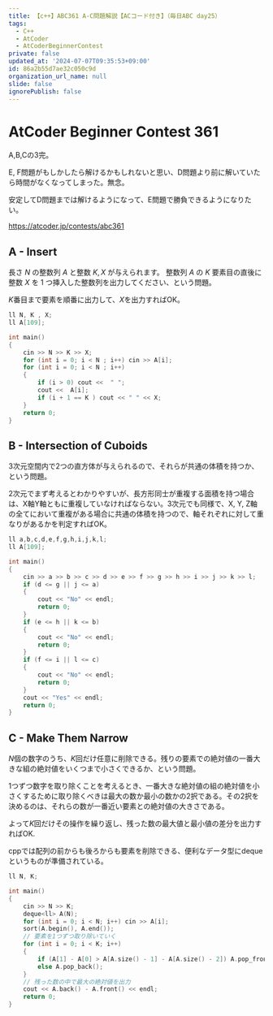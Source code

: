 ```yaml
---
title: 【c++】ABC361 A-C問題解説【ACコード付き】（毎日ABC day25）
tags:
  - C++
  - AtCoder
  - AtCoderBeginnerContest
private: false
updated_at: '2024-07-07T09:35:53+09:00'
id: 86a2b55d7ae32c050c9d
organization_url_name: null
slide: false
ignorePublish: false
---
```

# AtCoder Beginner Contest 361
A,B,Cの3完。

E, F問題がもしかしたら解けるかもしれないと思い、D問題より前に解いていたら時間がなくなってしまった。無念。

安定してD問題までは解けるようになって、E問題で勝負できるようになりたい。

https://atcoder.jp/contests/abc361

## A - Insert
長さ $N$ の整数列 
$A$ と整数 
$K,X$ が与えられます。
整数列 
$A$ の 
$K$ 要素目の直後に整数 
$X$ を 
1 つ挿入した整数列を出力してください、という問題。

$K$番目まで要素を順番に出力して、$X$を出力すればOK。

```cpp
ll N, K , X;
ll A[109];

int main()
{
	cin >> N >> K >> X;
	for (int i = 0; i < N ; i++) cin >> A[i];
	for (int i = 0; i < N ; i++)
	{
		if (i > 0) cout <<  " ";
		cout <<  A[i];
		if (i + 1 == K ) cout << " " << X;
	}
    return 0;
}
```

## B - Intersection of Cuboids
3次元空間内で2つの直方体が与えられるので、それらが共通の体積を持つか、という問題。

2次元でまず考えるとわかりやすいが、長方形同士が重複する面積を持つ場合は、X軸Y軸ともに重複していなければならない。3次元でも同様で、X, Y, Z軸の全てにおいて重複がある場合に共通の体積を持つので、軸それぞれに対して重なりがあるかを判定すればOK。

```cpp
ll a,b,c,d,e,f,g,h,i,j,k,l;
ll A[109];

int main()
{
	cin >> a >> b >> c >> d >> e >> f >> g >> h >> i >> j >> k >> l;
	if (d <= g || j <= a) 
	{
		cout << "No" << endl;
		return 0; 
	}
	if (e <= h || k <= b) 
	{
		cout << "No" << endl;
		return 0; 
	}
	if (f <= i || l <= c) 
	{
		cout << "No" << endl;
		return 0; 
	}
	cout << "Yes" << endl;
	return 0; 
}
```

## C - Make Them Narrow

$N$個の数字のうち、$K$回だけ任意に削除できる。残りの要素での絶対値の一番大きな組の絶対値をいくつまで小さくできるか、という問題。

1つずつ数字を取り除くことを考えるとき、一番大きな絶対値の組の絶対値を小さくするために取り除くべきは最大の数か最小の数かの2択である。その2択を決めるのは、それらの数が一番近い要素との絶対値の大きさである。

よって$K$回だけその操作を繰り返し、残った数の最大値と最小値の差分を出力すればOK.

cppでは配列の前からも後ろからも要素を削除できる、便利なデータ型にdequeというものが準備されている。

```cpp
ll N, K;

int main()
{
    cin >> N >> K;
    deque<ll> A(N);
    for (int i = 0; i < N; i++) cin >> A[i];
    sort(A.begin(), A.end());
    // 要素を1つずつ取り除いていく
    for (int i = 0; i < K; i++)
    {
        if (A[1] - A[0] > A[A.size() - 1] - A[A.size() - 2]) A.pop_front();
        else A.pop_back();
    }
    // 残った数の中で最大の絶対値を出力
    cout << A.back() - A.front() << endl;
    return 0;
}
```
